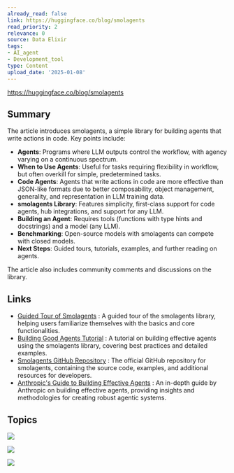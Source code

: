 ```yaml
---
already_read: false
link: https://huggingface.co/blog/smolagents
read_priority: 2
relevance: 0
source: Data Elixir
tags:
- AI_agent
- Development_tool
type: Content
upload_date: '2025-01-08'
---
```


https://huggingface.co/blog/smolagents
## Summary

The article introduces smolagents, a simple library for building agents that write actions in code. Key points include:

- **Agents**: Programs where LLM outputs control the workflow, with agency varying on a continuous spectrum.
- **When to Use Agents**: Useful for tasks requiring flexibility in workflow, but often overkill for simple, predetermined tasks.
- **Code Agents**: Agents that write actions in code are more effective than JSON-like formats due to better composability, object management, generality, and representation in LLM training data.
- **smolagents Library**: Features simplicity, first-class support for code agents, hub integrations, and support for any LLM.
- **Building an Agent**: Requires tools (functions with type hints and docstrings) and a model (any LLM).
- **Benchmarking**: Open-source models with smolagents can compete with closed models.
- **Next Steps**: Guided tours, tutorials, examples, and further reading on agents.

The article also includes community comments and discussions on the library.
## Links

- [Guided Tour of Smolagents](https://huggingface.co/docs/smolagents/guided_tour) : A guided tour of the smolagents library, helping users familiarize themselves with the basics and core functionalities.
- [Building Good Agents Tutorial](https://huggingface.co/docs/smolagents/tutorials/building_good_agents) : A tutorial on building effective agents using the smolagents library, covering best practices and detailed examples.
- [Smolagents GitHub Repository](https://github.com/huggingface/smolagents) : The official GitHub repository for smolagents, containing the source code, examples, and additional resources for developers.
- [Anthropic's Guide to Building Effective Agents](https://www.anthropic.com/research/building-effective-agents) : An in-depth guide by Anthropic on building effective agents, providing insights and methodologies for creating robust agentic systems.

## Topics

![](topics/Library/smolagents)

![](topics/Tool/DuckDuckGoSearchTool)

![](topics/Tool/HfApiModel)